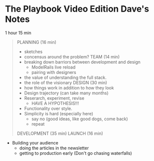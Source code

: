 # The Playbook Video Edition Dave's Notes

1 hour 15 min

> PLANNING (16 min)
>  - sketches
>  - concensus around the problem?
> TEAM (14 min)
>   - breaking down barriors between development and design
>     - ModelRails live reload
>     - pairing with designers
>    - the value of understanding the full stack.
>   - the role of the visionary
> DESIGN (30 min)
>   - how things work in addition to how they look
>   - Design trajectory (can take many months)
>   - Reserarch, experiment, revise
>     - HAVE A HYPOTHESIS!!!
>   - Functionality over style. 
>   - Simplicity is hard (especially here)
>     - say no (good ideas, like good dogs, come back)
>     - repeat
>   
>   
> DEVELOPMENT (35 min)
> LAUNCH (16 min)

- Building your audience 
  - doing the articles in the newsletter
  - getting to production early (Don't go chasing waterfalls)

